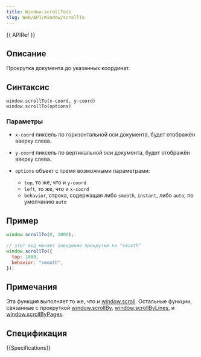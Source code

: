 ```yaml
---
title: Window.scrollTo()
slug: Web/API/Window/scrollTo
---
```


{{ APIRef }}

## Описание

Прокрутка документа до указанных координат.

## Синтаксис

```
window.scrollTo(x-coord, y-coord)
window.scrollTo(options)
```

### Параметры

- `x-coord` пиксель по горизонтальной оси документа, будет отображён вверху слева.
- `y-coord` пиксель по вертикальной оси документа, будет отображён вверху слева.
- `options` объект с тремя возможными параметрами:

  - `top`, то же, что и `y-coord`
  - `left`, то же, что и `x-coord`
  - `behavior`, строка, содержащая либо `smooth`, `instant`, либо `auto`; по умолчанию `auto`

## Пример

```js
window.scrollTo(0, 1000);

// этот код меняет поведение прокрутки на "smooth"
window.scrollTo({
  top: 1000,
  behavior: "smooth",
});
```

## Примечания

Эта функция выполняет то же, что и [window.scroll](/ru/docs/DOM/Window.scroll). Остальные функции, связанные с прокруткой [window.scrollBy](/ru/docs/DOM/Window.scrollBy), [window.scrollByLines](/ru/docs/DOM/Window.scrollByLines), и [window.scrollByPages](/ru/docs/DOM/Window.scrollByPages).

## Спецификация

{{Specifications}}
